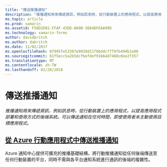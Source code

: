 ```yaml
---
title: "傳送推播通知"
description: "推播通知用來傳遞資訊，例如訊息時，從行動裝置上的應用程式，以提高應用程式部署和使用方式的後端系統。 可以傳送通知在任何時間，即使使用者未主動使用目標應用程式。"
ms.topic: article
ms.prod: xamarin
ms.assetid: F58D2D81-FFAF-43DD-8A9B-3684DFEAA99D
ms.technology: xamarin-forms
author: davidbritch
ms.author: dabritch
ms.date: 11/02/2017
ms.openlocfilehash: 07995fe53387e9939d21f86ddcf7f9fb494b1a98
ms.sourcegitcommit: 61f5ecc5a2b5dcfbefdef91664d7460c0ee2f357
ms.translationtype: MT
ms.contentlocale: zh-TW
ms.lasthandoff: 02/28/2018
---
```

# <a name="sending-push-notifications"></a>傳送推播通知

_推播通知用來傳遞資訊，例如訊息時，從行動裝置上的應用程式，以提高應用程式部署和使用方式的後端系統。可以傳送通知在任何時間，即使使用者未主動使用目標應用程式。_

## <a name="sending-push-notifications-from-azure-mobile-appsazuremd"></a>[從 Azure 行動應用程式中傳送推播通知](azure.md)

Azure 通知中心提供可擴充的推播基礎結構，將行動推播通知從任何後端傳送至任何行動裝置的平台，同時不需與各平台通知系統進行通訊的後端的複雜性。
